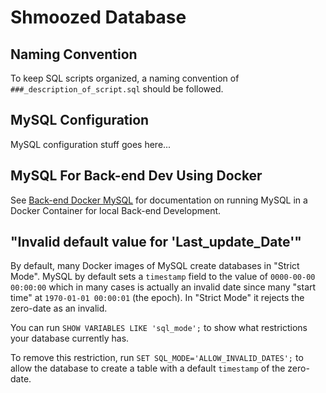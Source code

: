 # Shmoozed Database

## Naming Convention

To keep SQL scripts organized, a naming convention of `###_description_of_script.sql` should be followed.

## MySQL Configuration

MySQL configuration stuff goes here...

## MySQL For Back-end Dev Using Docker

See [Back-end Docker MySQL](/BackEnd/README.md#docker-mysql) for documentation on running MySQL in a Docker Container
for local Back-end Development.

## "Invalid default value for 'Last_update_Date'"

By default, many Docker images of MySQL create databases in "Strict Mode". MySQL by default sets a `timestamp` field to the 
value of `0000-00-00 00:00:00` which in many cases is actually an invalid date since many "start time" at 
`1970-01-01 00:00:01` (the epoch). In "Strict Mode" it rejects the zero-date as an invalid.

You can run `SHOW VARIABLES LIKE 'sql_mode';` to show what restrictions your database currently has.

To remove this restriction, run `SET SQL_MODE='ALLOW_INVALID_DATES';` to allow the database to create a table with a 
default `timestamp` of the zero-date.
